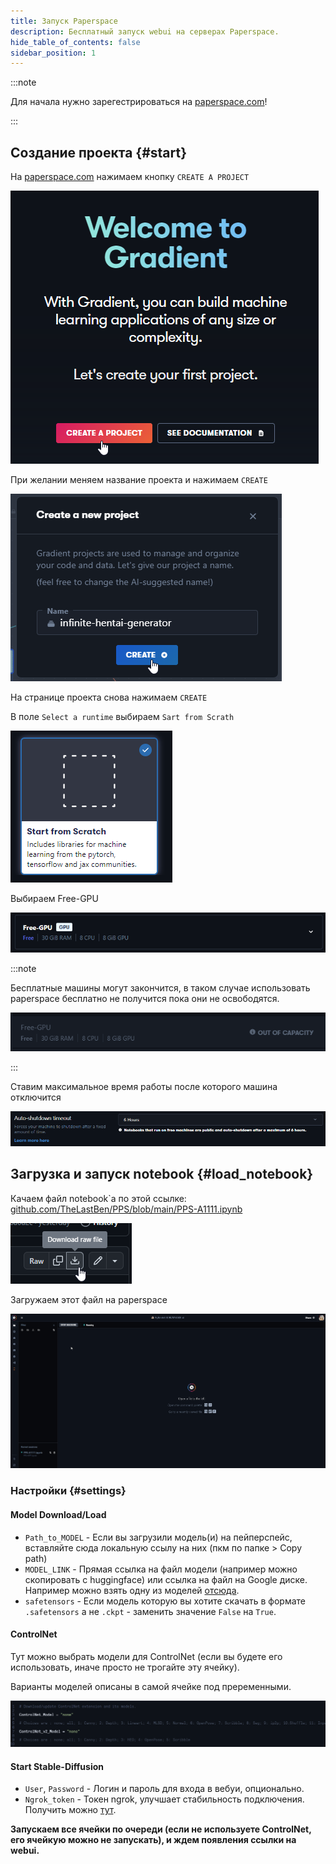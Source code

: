 ```yaml
---
title: Запуск Paperspace
description: Бесплатный запуск webui на серверах Paperspace.
hide_table_of_contents: false
sidebar_position: 1
---
```

:::note

Для начала нужно зарегестрироваться на [paperspace.com](https://console.paperspace.com/signup)!

:::

## Создание проекта {#start}
На [paperspace.com](https://console.paperspace.com/) нажимаем кнопку `CREATE A PROJECT`

![img](/img/installation/paperspace/Rr35GZb0NR.png)

При желании меняем название проекта и нажимаем `CREATE`

![img](/img/installation/paperspace/ffpWKZwVyq.png)

На странице проекта снова нажимаем `CREATE`

В поле `Select a runtime` выбираем `Sart from Scrath`

![img](/img/installation/paperspace/89GQ0kfQwH.png)

Выбираем Free-GPU

![img](/img/installation/paperspace/7LS8iax5Yx.png)

:::note

Бесплатные машины могут закончится, в таком случае использовать paperspace бесплатно не получится пока они не освободятся.

![img](/img/installation/paperspace/PZBsMTQm3D.png)

:::

Ставим максимальное время работы после которого машина отключится

![img](/img/installation/paperspace/xkXXxxNbgK.png)

## Загрузка и запуск notebook {#load_notebook}

Качаем файл notebook`а по этой ссылке: [github.com/TheLastBen/PPS/blob/main/PPS-A1111.ipynb](https://github.com/TheLastBen/PPS/blob/main/PPS-A1111.ipynb)

![img](/img/installation/paperspace/xGOqJdnGZ5.png)

Загружаем этот файл на paperspace

![img](/img/installation/paperspace/skfYkfcI8G.gif)

### Настройки {#settings}

#### Model Download/Load
* `Path_to_MODEL` - Если вы загрузили модель(и) на пейперспейс, вставляйте сюда локальную ссылу на них (пкм по папке > Copy path)
* `MODEL_LINK` - Прямая ссылка на файл модели (например можно скопировать с huggingface) или ссылка на файл на Google диске. Например можно взять одну из моделей [отсюда](https://drive.google.com/drive/folders/1FC8ZM9_wQMjw-Stb14EPoeshuH7DwxrL?usp=share_link).
* `safetensors` - Если модель которую вы хотите скачать в формате `.safetensors` а не `.ckpt` - заменить значение `False` на `True`.

#### ControlNet
Тут можно выбрать модели для ControlNet (если вы будете его использовать, иначе просто не трогайте эту ячейку).

Варианты моделей описаны в самой ячейке под преременными.

![img](/img/installation/paperspace/ayG2RJESjM.png)

#### Start Stable-Diffusion

* `User`, `Password` -  Логин и пароль для входа в вебуи, опционально.
* `Ngrok_token` - Токен ngrok, улучшает стабильность подключения. Получить можно [тут](https://dashboard.ngrok.com/get-started/your-authtoken).

**Запускаем все ячейки по очереди (если не используете ControlNet, его ячейкую можно не запускать), и ждем появления ссылки на webui.**